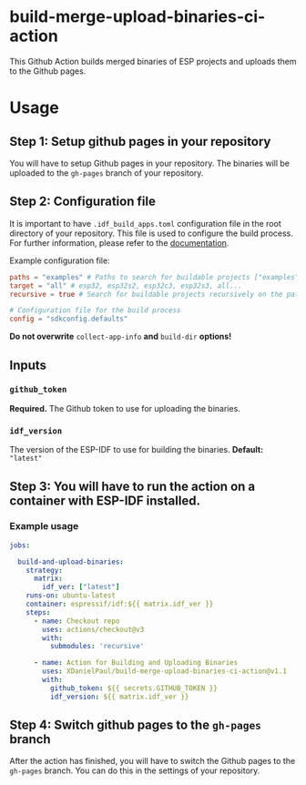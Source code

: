 # build-merge-upload-binaries-ci-action
This Github Action builds merged binaries of ESP projects and uploads them to the Github pages.

# Usage

## Step 1: Setup github pages in your repository
You will have to setup Github pages in your repository. The binaries will be uploaded to the `gh-pages` branch of your repository.
## Step 2: Configuration file
It is important to have `.idf_build_apps.toml` configuration file in the root directory of your repository. This file is used to configure the build process. 
For further information, please refer to the [documentation](https://docs.espressif.com/projects/idf-build-apps/en/latest/config_file.html).

Example configuration file:
```toml
paths = "examples" # Paths to search for buildable projects ["examples", "components"]
target = "all" # esp32, esp32s2, esp32c3, esp32s3, all...
recursive = true # Search for buildable projects recursively on the paths

# Configuration file for the build process 
config = "sdkconfig.defaults"
```
**Do not overwrite** `collect-app-info` **and** `build-dir` **options!**

## Inputs
### `github_token`
**Required.** The Github token to use for uploading the binaries.

### `idf_version`
The version of the ESP-IDF to use for building the binaries.
**Default:** `"latest"`

## Step 3: You will have to run the action on a container with ESP-IDF installed. 
### Example usage

```yaml
jobs:

  build-and-upload-binaries:
    strategy:
      matrix:
        idf_ver: ["latest"]
    runs-on: ubuntu-latest
    container: espressif/idf:${{ matrix.idf_ver }}
    steps:
      - name: Checkout repo
        uses: actions/checkout@v3
        with:
          submodules: 'recursive'

      - name: Action for Building and Uploading Binaries
        uses: XDanielPaul/build-merge-upload-binaries-ci-action@v1.1
        with:
          github_token: ${{ secrets.GITHUB_TOKEN }}
          idf_version: ${{ matrix.idf_ver }}
```

## Step 4: Switch github pages to the `gh-pages` branch
After the action has finished, you will have to switch the Github pages to the `gh-pages` branch. You can do this in the settings of your repository.
